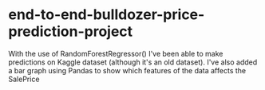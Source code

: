 # end-to-end-bulldozer-price-prediction-project
With the use of RandomForestRegressor() I've been able to make predictions on Kaggle dataset (although it's an old dataset). I've also added a bar graph using Pandas to show which features of the data affects the SalePrice

